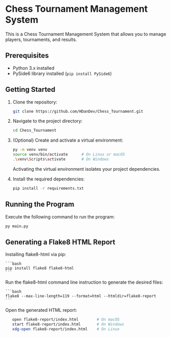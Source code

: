 # Chess Tournament Management System

This is a Chess Tournament Management System that allows you to manage players, tournaments, and results.

## Prerequisites

- Python 3.x installed
- PySide6 library installed (`pip install PySide6`)

## Getting Started

1. Clone the repository:

    ```bash
    git clone https://github.com/HDanDev/Chess_Tournament.git
    ```

2. Navigate to the project directory:

    ```bash
    cd Chess_Tournament
    ```

3. (Optional) Create and activate a virtual environment:

    ```bash
    py -m venv venv
    source venv/bin/activate      # On Linux or macOS
    .\venv\Scripts\activate       # On Windows
    ```

    Activating the virtual environment isolates your project dependencies.

4. Install the required dependencies:

    ```bash
    pip install -r requirements.txt
    ```

## Running the Program

Execute the following command to run the program:

```bash
py main.py
```

## Generating a Flake8 HTML Report

Installing flake8-html via pip:

    ```bash
    pip install flake8 flake8-html
    ```

Run the flake8-html command line instruction to generate the desired files:

    ```bash
    flake8 --max-line-length=119 --format=html --htmldir=flake8-report
    ```

Open the generated HTML report:

 ```bash
    open flake8-report/index.html        # On macOS
    start flake8-report/index.html       # On Windows
    xdg-open flake8-report/index.html    # On Linux

